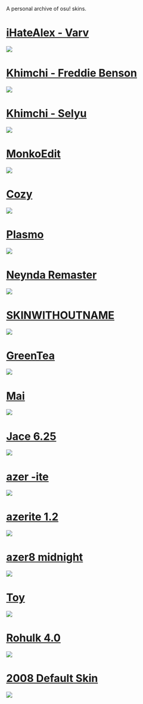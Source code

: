 A personal archive of osu! skins.
<!-- 
# []()
![]()
-->

# [iHateAlex - Varv](https://ihatealex.s-ul.eu/H9TMr6HO)
![](images/aristia.webp)

# [Khimchi - Freddie Benson](https://ihatealex.s-ul.eu/RmJrSRRI)
![](images/freddiebenson.webp)

# [Khimchi - Selyu](https://ihatealex.s-ul.eu/dCGo9VCl)
![](images/selyu.webp)

# [MonkoEdit](https://ihatealex.s-ul.eu/waz4g7x9)
![](images/monkoedit.webp)

# [Cozy](https://ihatealex.s-ul.eu/BpRHsh1g)
![](images/cozy.webp)

# [Plasmo](https://ihatealex.s-ul.eu/726STfBo)
![](images/plasmo.webp)

# [Neynda Remaster](https://ihatealex.s-ul.eu/cEZ77l14)
![](images/neynda.webp)

# [SKINWITHOUTNAME](https://ihatealex.s-ul.eu/fLnMBeO8)
![](images/skinwithoutname.webp)

# [GreenTea](https://ihatealex.s-ul.eu/0tS3XgMF)
![](images/greentea.webp)

# [Mai](https://ihatealex.s-ul.eu/Oxmp608q)
![](images/mai.webp)

# [Jace 6.25](https://ihatealex.s-ul.eu/vY7UqxrZ)
![](images/jace.webp)

# [azer -ite](https://ihatealex.s-ul.eu/CVvWuBb4)
![](images/azer-ite.webp)

# [azerite 1.2](https://ihatealex.s-ul.eu/BB4bBr9Q)
![](images/osuplayer84.webp)

# [azer8 midnight](https://ihatealex.s-ul.eu/KXlnO2YL)
![](images/midnightv8.webp)

# [Toy](https://ihatealex.s-ul.eu/M92fKqZA)
![](images/toy.webp)

# [Rohulk 4.0](https://ihatealex.s-ul.eu/P6R7cGKd)
![](images/rohulk.webp)

# [2008 Default Skin](https://ihatealex.s-ul.eu/pEuOmEzR)
![](images/2008default.webp)

